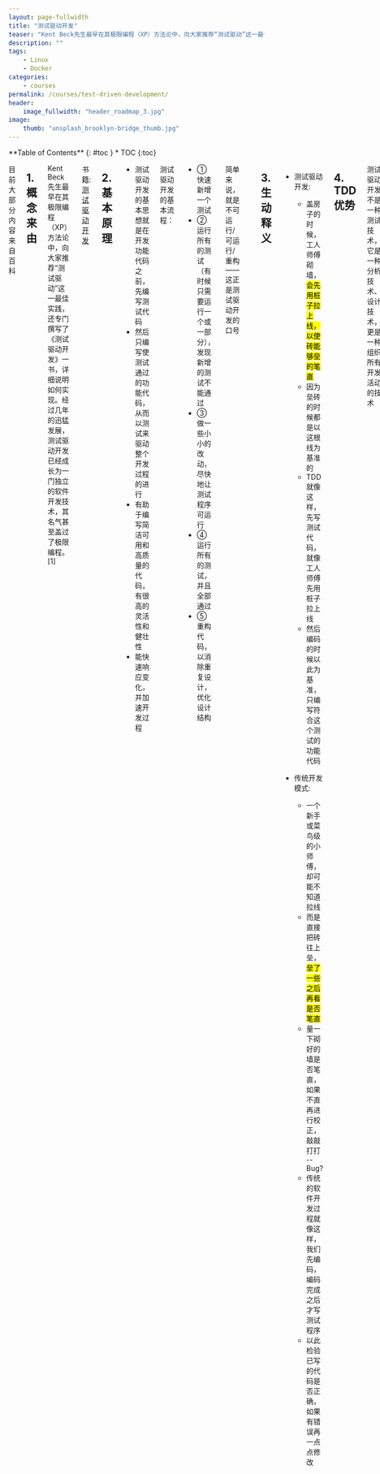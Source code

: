 ```yaml
---
layout: page-fullwidth
title: "测试驱动开发"
teaser: "Kent Beck先生最早在其极限编程（XP）方法论中，向大家推荐“测试驱动”这一最佳实践，还专门撰写了《测试驱动开发》一书，详细说明如何实现。经过几年的迅猛发展，测试驱动开发已经成长为一门独立的软件开发技术，其名气甚至盖过了极限编程。"
description: ""
tags: 
    - Linux
    - Docker
categories:
    - courses
permalink: /courses/test-driven-development/
header:
    image_fullwidth: "header_roadmap_3.jpg"
image:
    thumb: "unsplash_brooklyn-bridge_thumb.jpg"
---
```

<div class="row">
<div class="medium-4 medium-push-8 columns" markdown="1">
<div class="panel radius" markdown="1">
**Table of Contents**
{: #toc }
*  TOC
{:toc}
</div>
</div><!-- /.medium-4.columns -->



<div class="medium-8 medium-pull-4 columns" markdown="1">

目前大部分内容来自百科

##  1. 概念来由

Kent Beck先生最早在其极限编程（XP）方法论中，向大家推荐“测试驱动”这一最佳实践，还专门撰写了《测试驱动开发》一书，详细说明如何实现。经过几年的迅猛发展，测试驱动开发已经成长为一门独立的软件开发技术，其名气甚至盖过了极限编程。[1] 

书籍: [测试驱动开发](http://book.douban.com/subject/1230036/)

##  2. 基本原理

*   测试驱动开发的基本思想就是在开发功能代码之前，先编写测试代码
*   然后只编写使测试通过的功能代码，从而以测试来驱动整个开发过程的进行
*   有助于编写简洁可用和高质量的代码，有很高的灵活性和健壮性
*   能快速响应变化，并加速开发过程

测试驱动开发的基本流程：

-   ①　快速新增一个测试
-   ②　运行所有的测试（有时候只需要运行一个或一部分），发现新增的测试不能通过
-   ③　做一些小小的改动，尽快地让测试程序可运行
-   ④　运行所有的测试，并且全部通过
-   ⑤　重构代码，以消除重复设计，优化设计结构

简单来说，就是不可运行/可运行/重构——这正是测试驱动开发的口号

![tdd-flowchart](/assets/Courses/tdd-flowchart.png "测试驱动开发流程")

##  3. 生动释义

*   测试驱动开发:
    -   盖房子的时候，工人师傅砌墙，<mark>会先用桩子拉上线，以使砖能够垒的笔直</mark>
    -   因为垒砖的时候都是以这根线为基准的
    -   TDD就像这样，先写测试代码，就像工人师傅先用桩子拉上线
    -   然后编码的时候以此为基准，只编写符合这个测试的功能代码

*   传统开发模式:
    -   一个新手或菜鸟级的小师傅，却可能不知道拉线   
    -   而是直接把砖往上垒，<mark>垒了一些之后再看是否笔直</mark>
    -   量一下砌好的墙是否笔直，如果不直再进行校正，敲敲打打 -- Bug?
    -   传统的软件开发过程就像这样，我们先编码，编码完成之后才写测试程序
    -   以此检验已写的代码是否正确，如果有错误再一点点修改

##  4. TDD优势

测试驱动开发不是一种测试技术，它是一种分析技术、设计技术，更是一种组织所有开发活动的技术

+   1) **TDD根据客户需求编写测试用例**

    对功能的过程和接口都进行了设计，而且这种<mark>从使用者角度对代码进行的设计</mark>通常更符合后期开发的需求。因为关注用户反馈，可以及时响应需求变更，同时因为从使用者角度出发的简单设计，也可以更快地适应变化

+   2) **出于易测试和测试独立性的要求**

    将促使我们实现松耦合的设计，并更多地依赖于接口而非具体的类，提高系统的可扩展性和抗变性。而且<mark>TDD明显地缩短了设计决策的反馈循环</mark>，使我们几秒或几分钟之内就能获得反馈。 -- 持续集成(CI)
+   3) **将测试工作提到编码之前，可频繁地运行所有测试**

    <mark>可以尽量地避免和尽早地发现错误，极大地降低了后续测试及修复的成本</mark>，提高了代码的质量。在测试的保护下，不断重构代码，以消除重复设计，优化设计结构，提高了代码的重用性，从而提高了软件产品的质量
+   4) **TDD提供了持续的回归测试，使我们拥有重构的勇气**

    因为代码的改动导致系统其他部分产生任何异常，<mark>测试都会立刻通知我们</mark>。完整的测试会帮助我们持续地跟踪整个系统的状态，因此我们就不需要担心会产生什么不可预知的副作用了</mark>
+   5) **TDD所产生的单元测试代码就是最完美的开发者文档**

    它们展示了所有的API该如何使用以及是如何运作的，<mark>而且它们与工作代码保持同步</mark>，永远是最新的
+   6) **TDD可以减轻压力、降低忧虑、提高我们对代码的信心**

    使我们拥有重构的勇气，这些都是快乐工作的重要前提
+   7) **快速的提高了开发效率**

##  5. TDD现状

1. 美国不少著名软件公司如IBM很早就开始向敏捷转型，在此过程中，TDD通常是最重要也最艰难的一个，正如IBM开发转型部门副总裁Sue Mckinney所言：*测试驱动开发前景非常诱人，但是“在这个过程中我们的付出可能也是最多的。*

2. ”Forrester的高级分析师Dave West认为，测试驱动开发（TDD）就像是“圣杯”，但是*“如果能达到这个目标，付出再多的辛苦也是值得的。”*
